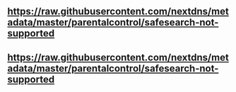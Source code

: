 ## https://raw.githubusercontent.com/nextdns/metadata/master/parentalcontrol/safesearch-not-supported
## https://raw.githubusercontent.com/nextdns/metadata/master/parentalcontrol/safesearch-not-supported
